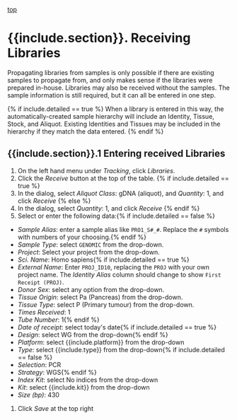 <a name="libraries-receipt"  href="#" id="toplink">top</a>

# {{include.section}}. Receiving Libraries

Propagating libraries from samples is only possible if there are existing samples to propagate from,
and only makes sense if the libraries were prepared in-house. Libraries may also be received without
the samples. The sample information is still required, but it can all be entered in one step.

{% if include.detailed == true %}
When a library is entered in this way, the automatically-created sample hierarchy will include an
Identity, Tissue, Stock, and Aliquot. Existing Identities and Tissues may be included in the hierarchy
if they match the data entered.
{% endif %}

## {{include.section}}.1 Entering received Libraries

1. On the left hand menu under _Tracking_, click _Libraries_.
1. Click the _Receive_ button at the top of the table.
{% if include.detailed == true %}
1. In the dialog, select _Aliquot Class_: gDNA (aliquot), and _Quantity_: 1, and click _Receive_
{% else %}
1. In the dialog, select _Quantity_: 1, and click _Receive_
{% endif %}
1. Select or enter the following data:{% if include.detailed == false %}
  * _Sample Alias_: enter a sample alias like `PRO1_S#_#`. Replace the `#` symbols with numbers
of your choosing.{% endif %}
  * _Sample Type_: select `GENOMIC` from the drop-down.
  * _Project_: Select your project from the drop-down.
  * _Sci. Name_: Homo sapiens{% if include.detailed == true %}
  * _External Name_: Enter `PROJ_ID10`, replacing the `PROJ` with your own project name. The
  _Identity Alias_ column should change to show `First Receipt (PROJ)`.
  * _Donor Sex_: select any option from the drop-down.
  * _Tissue Origin_: select Pa (Pancreas) from the drop-down.
  * _Tissue Type_: select P (Primary tumour) from the drop-down.
  * _Times Received_: 1
  * _Tube Number_: 1{% endif %}
  * _Date of receipt_: select today's date{% if include.detailed == true %}
  * _Design_: select WG from the drop-down{% endif %}
  * _Platform_: select {{include.platform}} from the drop-down
  * _Type_: select {{include.type}} from the drop-down{% if include.detailed == false %}
  * _Selection_: PCR
  * _Strategy_: WGS{% endif %}
  * _Index Kit_: select No indices from the drop-down
  * _Kit_: select {{include.kit}} from the drop-down
  * _Size (bp)_: 430
1. Click _Save_ at the top right


